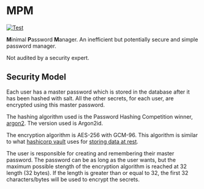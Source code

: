 # MPM
[![Test](https://github.com/bilalm19/mpm/actions/workflows/test.yml/badge.svg?branch=main)](https://github.com/bilalm19/mpm/actions/workflows/test.yml)

**M**inimal **P**assword **M**anager. An inefficient but potentially secure and simple password manager.

Not audited by a security expert.

## Security Model
Each user has a master password which is stored in the database after it has been hashed with salt. All the other secrets, for each user, are encrypted using this master password. 

The hashing algorithm used is the Password Hashing Competition winner, [argon2](https://github.com/P-H-C/phc-winner-argon2). The version used is Argon2id.

The encryption algorithm is AES-256 with GCM-96. This algorithm is similar to what [hashicorp vault](https://www.vaultproject.io) uses for [storing data at rest](https://www.vaultproject.io/docs/internals/security#external-threat-overview).

The user is responsible for creating and remembering their master password. The password can be as long as the user wants, but the maximum possible stength of the encryption algorithm is reached at 32 length (32 bytes). If the length is greater than or equal to 32, the first 32 characters/bytes will be used to encrypt the secrets.
